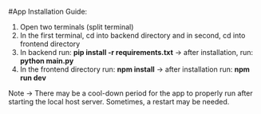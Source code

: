 #App Installation Guide:
1. Open two terminals (split terminal)
2. In the first terminal, cd into backend directory and in second, cd into frontend directory
3. In backend run: **pip install -r requirements.txt** -> after installation, run: **python main.py**
4. In the frontend directory run: **npm install** -> after installation run: **npm run dev**

Note -> There may be a cool-down period for the app to properly run after starting the local host server. Sometimes, a restart may be needed.
